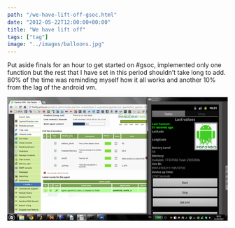 ```yaml
---
path: "/we-have-lift-off-gsoc.html"
date: "2012-05-22T12:00:00+00:00"
title: "We have lift off"
tags: ["tag"]
image: "../images/balloons.jpg"
---
```


Put aside finals for an hour to get started on #gsoc, implemented only one function but the rest that I have set in this period shouldn’t take long to add. 80% of the time was reminding myself how it all works and another 10% from the lag of the android vm.

![pandora](pandora-1024x575.png)